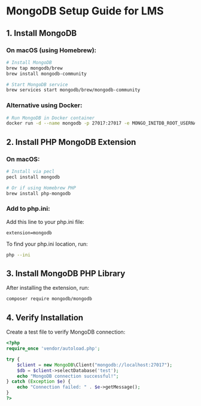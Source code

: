 # MongoDB Setup Guide for LMS

## 1. Install MongoDB

### On macOS (using Homebrew):
```bash
# Install MongoDB
brew tap mongodb/brew
brew install mongodb-community

# Start MongoDB service
brew services start mongodb/brew/mongodb-community
```

### Alternative using Docker:
```bash
# Run MongoDB in Docker container
docker run -d --name mongodb -p 27017:27017 -e MONGO_INITDB_ROOT_USERNAME=admin -e MONGO_INITDB_ROOT_PASSWORD=password mongo:latest
```

## 2. Install PHP MongoDB Extension

### On macOS:
```bash
# Install via pecl
pecl install mongodb

# Or if using Homebrew PHP
brew install php-mongodb
```

### Add to php.ini:
Add this line to your php.ini file:
```
extension=mongodb
```

To find your php.ini location, run:
```bash
php --ini
```

## 3. Install MongoDB PHP Library

After installing the extension, run:
```bash
composer require mongodb/mongodb
```

## 4. Verify Installation

Create a test file to verify MongoDB connection:
```php
<?php
require_once 'vendor/autoload.php';

try {
    $client = new MongoDB\Client("mongodb://localhost:27017");
    $db = $client->selectDatabase('test');
    echo "MongoDB connection successful!";
} catch (Exception $e) {
    echo "Connection failed: " . $e->getMessage();
}
?>
```

